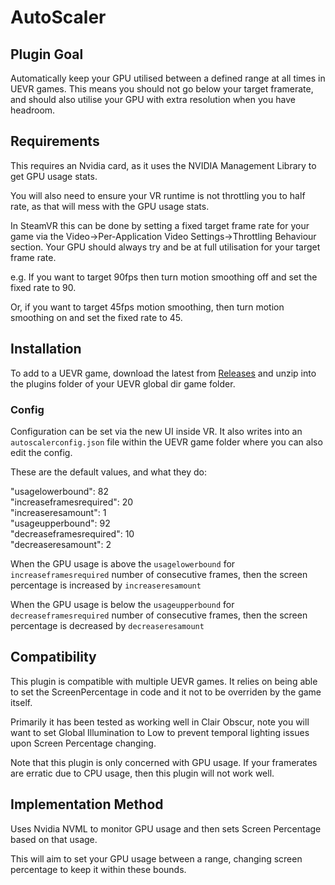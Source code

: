 # AutoScaler

## Plugin Goal

Automatically keep your GPU utilised between a defined range at all times in UEVR games.
This means you should not go below your target framerate, and should also utilise your GPU with extra resolution when you have headroom.

## Requirements

This requires an Nvidia card, as it uses the NVIDIA Management Library to get GPU usage stats.

You will also need to ensure your VR runtime is not throttling you to half rate, as that will mess with the GPU usage stats.

In SteamVR this can be done by setting a fixed target frame rate for your game via the Video->Per-Application Video Settings->Throttling Behaviour section. Your GPU should always try and be at full utilisation for your target frame rate.

e.g. If you want to target 90fps then turn motion smoothing off and set the fixed rate to 90.

Or, if you want to target 45fps motion smoothing, then turn motion smoothing on and set the fixed rate to 45.

## Installation

To add to a UEVR game, download the latest from [Releases](https://github.com/hookmanuk/AutoScaler/releases) and unzip into the plugins folder of your UEVR global dir game folder.

### Config

Configuration can be set via the new UI inside VR. It also writes into an `autoscalerconfig.json` file within the UEVR game folder where you can also edit the config.

These are the default values, and what they do:

"usagelowerbound": 82  
"increaseframesrequired": 20  
"increaseresamount": 1  
"usageupperbound": 92  
"decreaseframesrequired": 10  
"decreaseresamount": 2  

When the GPU usage is above the `usagelowerbound` for `increaseframesrequired` number of consecutive frames, then the screen percentage is increased by `increaseresamount`

When the GPU usage is below the `usageupperbound` for `decreaseframesrequired` number of consecutive frames, then the screen percentage is decreased by `decreaseresamount`

## Compatibility

This plugin is compatible with multiple UEVR games.
It relies on being able to set the ScreenPercentage in code and it not to be overriden by the game itself.

Primarily it has been tested as working well in Clair Obscur, note you will want to set Global Illumination to Low to prevent temporal lighting issues upon Screen Percentage changing.

Note that this plugin is only concerned with GPU usage. If your framerates are erratic due to CPU usage, then this plugin will not work well.

## Implementation Method

Uses Nvidia NVML to monitor GPU usage and then sets Screen Percentage based on that usage.

This will aim to set your GPU usage between a range, changing screen percentage to keep it within these bounds.

